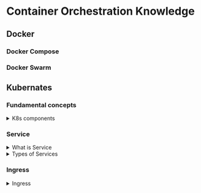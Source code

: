 # Container Orchestration Knowledge
## Docker



### Docker Compose
### Docker Swarm

## Kubernates

### Fundamental concepts

<details>
  <summary>K8s components</summary>
  <br/>

 + Control Plane Components:

  1. **kube-apiserver:** The core component that exposes the Kubernetes API.
  2. **etcd:** A consistent and highly-available key-value store used for all cluster data.
  3. **kube-scheduler:** Assigns pods to nodes based on resource availability.
  4. **kube-controller-manager:** Runs various controllers to manage the state of the cluster.
  5. **cloud-controller-manager:** Integrates with cloud providers (optional).

  + Node Components

  1. **kubelet:** Ensures that containers are running in a pod.
  2. **kube-proxy:** Maintains network rules on nodes to facilitate communication between pods.
  3. **Container runtime:** Software responsible for running containers (e.g., Docker, containerd).

  + Additional Components

  1. **Pods:** The smallest deployable units in Kubernetes, which can contain one or more containers.
  2. **Services:** Define a logical set of pods and a policy to access them.
  3. **Ingress:** Manages external access to services, typically HTTP.
  4. **ConfigMaps and Secrets:** Store configuration data and sensitive information, respectively.
  5. **Persistent Volumes (PV):** Provide persistent storage for pods.

  ![](images/kubernetes-cluster-architecture.png)
  
</details>

### Service

<details>
  <summary>What is Service</summary>
  <br/>

  Service is an abstraction that defines a logical set of Pods and a policy by which to access them. 

  + **Network Access:** A Service provides a stable endpoint (IP address and DNS name) to access a set of Pods1.
  + **Load Balancing:** It can distribute traffic across multiple Pods, ensuring that the load is balanced and no single Pod is overwhelmed.
  
</details>
<details>
  <summary>Types of Services</summary>
  <br/>

  **ClusterIP** 
  + This is the default type
  + It exposes the Service on a cluster-internal IP. This means the Service is only **accessible within the cluster**.
  + Apply for internal communication between different components of an application that do not need to be exposed to the outside world.
  + For example, connecting a backend service to a frontend service **within the same cluster**.

  **NodePort:** 
  + Exposes your application on each Node’s IP at a static port. _Node’s IP refers to the IP address assigned to a node._
  + NodePort services use a port from a predefined range, typically between **30000** and **327671**.
  + Useful for development or testing environments where you need to access the application from your local machine.

  **LoadBalancer:**
  + Exposes the Service externally using a cloud provider’s load balancer.
  + Suitable for production environments where you need scalable access from the internet.

  **ExternalName**
  + Maps a Service to the contents of the `externalName` field.
  + Redirects traffic to an external service outside the Kubernetes cluster.
  + Integrating with external services that are not part of the Kubernetes cluster.
  
</details>

### Ingress

<details>
  <summary>Ingress</summary>
  <br/>
  
</details>
